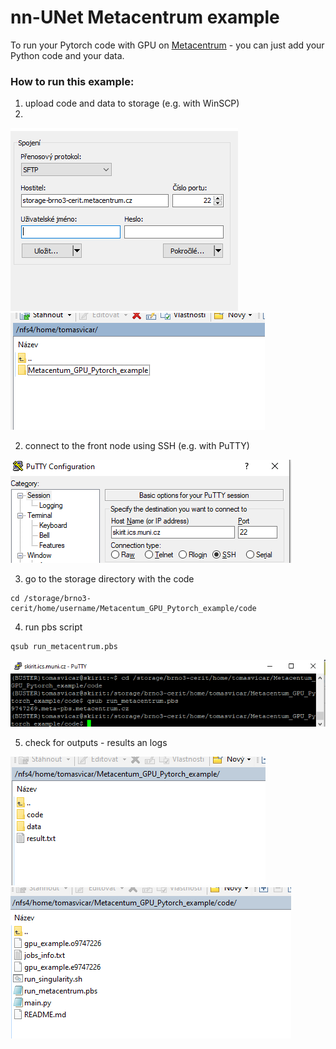 # nn-UNet Metacentrum example

To run your Pytorch code with GPU on [Metacentrum](https://metavo.metacentrum.cz/) -  you can just add your Python code and your data.

### How to run this example:

1. upload code and data to storage (e.g. with WinSCP)
2. 
![winscp_login](readme_imgs/winscp_login.PNG)
![winscp_upload](readme_imgs/winscp_upload.PNG)

2. connect to the front node using SSH (e.g. with PuTTY)

![putty_login](readme_imgs/putty_login.PNG)


3. go to the storage directory with the code

```
cd /storage/brno3-cerit/home/username/Metacentum_GPU_Pytorch_example/code
```

4. run pbs script

```
qsub run_metacentrum.pbs
```

![putty_run](readme_imgs/putty_run.PNG)

5. check for outputs - results an logs

![winscp_results](readme_imgs/winscp_results.PNG)
![winscp_logs](readme_imgs/winscp_logs.PNG)
